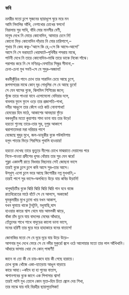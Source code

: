 ### কবি

ভ্রমরীর মতো চুপে সৃজনের ছায়াধূপে ঘুরে মরে মন  
আমি নিদালির আঁখি, নেশাখোর চোখের স্বপনে!  
নিরালায় সুর সাথি, বাঁধি মোর মানসীর বেণী,  
মানুষ দেখে নি মোরে কোনোদিন, আমারে চেনে নি!  
কোনো ভিড় কোনোদিন দাঁড়ায় নি মোর চারিপাশে,–  
শুধায় নি কেহ কভু–'আসে কি রে,–সে কি আসে–আসে!'  
আসে নি সে ভরাহাটে খেয়াঘাটে–পৃথিবীর পসরায় মাঝে,  
পাটনী দেখে নি তারে কোনোদিন–মাঝি তারে ডাকে নিকো সাঁঝে।  
পরাপার করে নি সে মণিরত্ন-বেসাতির সিন্ধুর সীমানা,–  
চেনা-চেনা মুখ সবই–সে যে সুদুর–অজানা!  

করবীকুঁড়ির পানে চোখ তার সারাদিন চেয়ে আছে চুপে,  
রূপসাগরের মাঝে কোন্‌ দূর গোধূলির সে যে আছে ডুবে!  
সে যেন ঘাসের বুকে, ঝিলমিল শিশিরের জলে;  
খুঁজে তারে পাওয়া যাবে এলোমেলো বেদিয়ার দলে,  
বাবলার ফুলে ফুলে ওড়ে তার প্রজাপতি-পাখা,  
ননীর আঙুলে তার কেঁপে ওঠে কচি নোনাশাখা!  
হেমন্তের হিম মাঠে, আকাশের আবছায়া ফুঁড়ে  
বকবধুটির মতো কুয়াশায় শাদা ডানা যায় তার উড়ে!  
হয়তো শুনেছ তারে–তার সুর, দুপুর আকাশে  
ঝরাপাতাভরা মরা দরিয়ার পাশে  
বেজেছে ঘুঘুর মুখে, জল-ডাহুকীর বুকে পউষনিশায়  
হলুদ পাতার ভিড়ে শিরশিরে পুবালি হাওয়ায়!  

হয়তো দেখেছ তারে ভুতুড়ে দীপের চোখে মাঝরাতে দেয়ালের পরে  
নিভে-যাওয়া প্রদীপের ধূসর ধোঁয়ায় তার সুর যেন ঝরে!  
শুক্লা একাদশী রাতে বিধবার বিছানায় সেই জোছনা ভাসে  
তারই বুকে চুপে চুপে কবি আসে সুর–তার আসে।  
উস্‌খুস্‌ এলো চুলে ভরে আছে কিশোরীর নগ্ন মুখখানি,–  
তারই পাশে সুর ভাসে–অলখিতে উড়ে যায় কবির উড়ানি!  

বালুঘড়িটির বুকে ঝিরি ঝিরি ঝিরি ঝিরি গান যবে বাজে  
রাতবিরেতের মাঠে হাঁটে সে যে আলসে, অকাজে!  
ঘুমকুমারীর মুখে চুমো খায় যখন আকাশ,  
যখন ঘুমায়ে থাকে টুনটুনি, মধুমাছি,ঘাস  
হাওয়ার কাতর শ্বাস থেমে যায় আমলকী ঝাড়ে,  
বাঁকা চাঁদ ডুবে যায় বাদলের মেঘের আঁধারে,  
তেঁতুলের শাখে শাখে বাদুড়ের কালো ডানা ভাসে,  
মনের হরিণী তার ঘুরে মরে হাহাকারে বনের বাতাসে!  

জোনাকির মতো সে যে দূরে দূরে যায় উড়ে উড়ে–  
আপনার মুখ দেখে ফেরে সে যে নদীর মুকুরে!
জ্বলে ওঠে আলোয়ার মতো তার লাল আঁখিখানি।  
আঁধারে ভাসায় খেয়া সে কোন্‌ পাষাণী!  

জানে না তো কী যে চায়–কবে হায় কী গেছে হারায়ে।  
চোখ বুজে খোঁজে একা-হাতড়ায় আঙুল বাড়ায়ে  
কারে আহা।–কাঁদে হা হা পুবের বাতাস,  
শ্মশানশবের বুকে জাগে এক পিপাসার শ্বাস!  
তারই লাগি মুখ তোলে কোন মৃতা–হিম চিতা জ্বেলে দেয় শিখা,  
তার মাঝে যায় দহি বিরহীর ছায়াপুত্তলিকা!  
